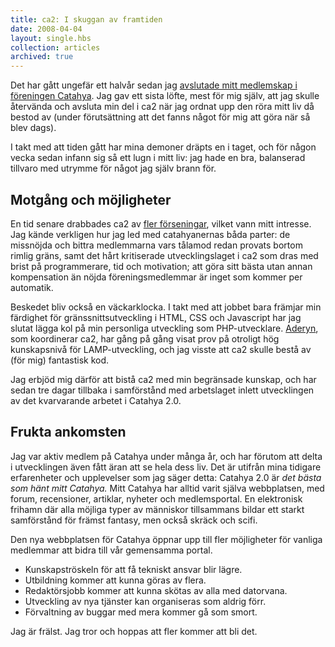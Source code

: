 ```yaml
---
title: ca2: I skuggan av framtiden
date: 2008-04-04
layout: single.hbs
collection: articles
archived: true
---
```

Det har gått ungefär ett halvår sedan jag [avslutade mitt medlemskap i
föreningen Catahya](/blog/45). Jag gav ett sista löfte, mest för mig
själv, att jag skulle återvända och avsluta min del i ca2 när jag ordnat
upp den röra mitt liv då bestod av (under förutsättning att det fanns
något för mig att göra när så blev dags).

I takt med att tiden gått har mina demoner dräpts en i taget, och för
någon vecka sedan infann sig så ett lugn i mitt liv: jag hade en bra,
balanserad tillvaro med utrymme för något jag själv brann för.

Motgång och möjligheter
-----------------------

En tid senare drabbades ca2 av [fler
förseningar](http://www.catahya.net/forum/svar.asp?tid=7430&forumid=12&page=2#147),
vilket vann mitt intresse. Jag kände verkligen hur jag led med
catahyanernas båda parter: de missnöjda och bittra medlemmarna vars
tålamod redan provats bortom rimlig gräns, samt det hårt kritiserade
utvecklingslaget i ca2 som dras med brist på programmerare, tid och
motivation; att göra sitt bästa utan annan kompensation än nöjda
föreningsmedlemmar är inget som kommer per automatik.

Beskedet bliv också en väckarklocka. I takt med att jobbet bara främjar
min färdighet för gränssnittsutveckling i HTML, CSS och Javascript har
jag slutat lägga kol på min personliga utveckling som PHP-utvecklare.
[Aderyn](http://blog.c0la.se), som koordinerar ca2, har gång på gång
visat prov på otroligt hög kunskapsnivå för LAMP-utveckling, och jag
visste att ca2 skulle bestå av (för mig) fantastisk kod.

Jag erbjöd mig därför att bistå ca2 med min begränsade kunskap, och har
sedan tre dagar tillbaka i samförstånd med arbetslaget inlett
utvecklingen av det kvarvarande arbetet i Catahya 2.0.

Frukta ankomsten
----------------

Jag var aktiv medlem på Catahya under många år, och har förutom att
delta i utvecklingen även fått äran att se hela dess liv. Det är utifrån
mina tidigare erfarenheter och upplevelser som jag säger detta: Catahya
2.0 är *det bästa som hänt mitt Catahya.* Mitt Catahya har alltid varit
själva webbplatsen, med forum, recensioner, artiklar, nyheter och
medlemsportal. En elektronisk frihamn där alla möjliga typer av
människor tillsammans bildar ett starkt samförstånd för främst fantasy,
men också skräck och scifi.

Den nya webbplatsen för Catahya öppnar upp till fler möjligheter för
vanliga medlemmar att bidra till vår gemensamma portal.

-   Kunskapströskeln för att få tekniskt ansvar blir lägre.
-   Utbildning kommer att kunna göras av flera.
-   Redaktörsjobb kommer att kunna skötas av alla med datorvana.
-   Utveckling av nya tjänster kan organiseras som aldrig förr.
-   Förvaltning av buggar med mera kommer gå som smort.

Jag är frälst. Jag tror och hoppas att fler kommer att bli det.
